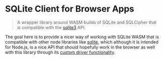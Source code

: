 # SQLite Client for Browser Apps

> A wrapper library around WASM builds of SQLite and SQLCipher that is compatible with the [sqlite3](https://github.com/mapbox/node-sqlite3/) API.

The goal here is to provide a nicer way of working with SQLite WASM that is compatible with other node libraries like [sqlite](https://www.npmjs.com/package/sqlite), which although it is intended for Node.js, is a nice API that should hopefully work in the browser as well with this library through its [custom driver functionality](https://github.com/kriasoft/node-sqlite#with-a-custom-driver).

